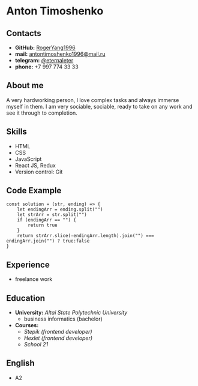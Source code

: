 # **Anton Timoshenko**

## **Contacts**
* **GitHub:** [RogerYang1996](https://github.com/RogerYang1996)
* **mail:** [antontimoshenko1996@mail.ru](antontimoshenko1996@mail.ru)
* **telegram:** [@eternaleter](@eternaleter)
* **phone:** +7 997 774 33 33

## **About me** 

A very hardworking person, I love complex tasks and always immerse myself in them. I am very sociable, sociable, ready to take on any work and see it through to completion.

## **Skills** 
* HTML
* CSS
* JavaScript
* React JS, Redux
* Version control: Git

## **Code Example**
```
const solution = (str, ending) => {
    let endingArr = ending.split("")
    let strArr = str.split("")
    if (endingArr == "") {
        return true
    }
    return strArr.slice(-endingArr.length).join("") === endingArr.join("") ? true:false
}
```
## **Experience**
* freelance work

## **Education** 
* **University:** *Altai State Polytechnic University*
    * business informatics (bachelor)
* **Courses:**
    * *Stepik (frontend developer)*
    * *Hexlet (frontend developer)*
    * *School 21*

## **English**
* A2 
